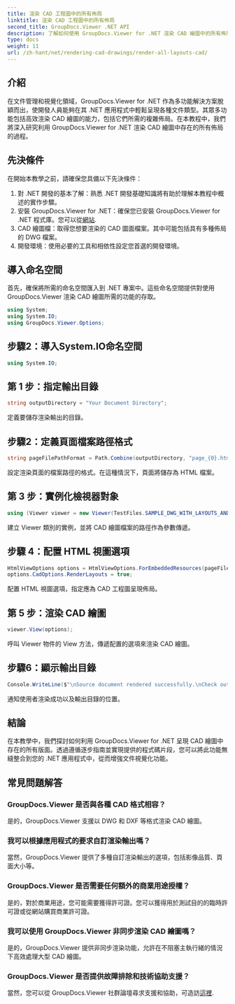 ```yaml
---
title: 渲染 CAD 工程圖中的所有佈局
linktitle: 渲染 CAD 工程圖中的所有佈局
second_title: GroupDocs.Viewer .NET API
description: 了解如何使用 GroupDocs.Viewer for .NET 渲染 CAD 繪圖中的所有佈局。請遵循我們的無縫整合綜合教程。
type: docs
weight: 11
url: /zh-hant/net/rendering-cad-drawings/render-all-layouts-cad/
---
```

## 介紹
在文件管理和視覺化領域，GroupDocs.Viewer for .NET 作為多功能解決方案脫穎而出，使開發人員能夠在其 .NET 應用程式中輕鬆呈現各種文件類型。其眾多功能包括高效渲染 CAD 繪圖的能力，包括它們所需的複雜佈局。在本教程中，我們將深入研究利用 GroupDocs.Viewer for .NET 渲染 CAD 繪圖中存在的所有佈局的過程。 
## 先決條件
在開始本教學之前，請確保您具備以下先決條件：
1. 對 .NET 開發的基本了解：熟悉 .NET 開發基礎知識將有助於理解本教程中概述的實作步驟。
2. 安裝 GroupDocs.Viewer for .NET：確保您已安裝 GroupDocs.Viewer for .NET 程式庫。您可以從[網站](https://releases.groupdocs.com/viewer/net/).
3. CAD 繪圖檔：取得您想要渲染的 CAD 圖面檔案。其中可能包括具有多種佈局的 DWG 檔案。
4. 開發環境：使用必要的工具和相依性設定您首選的開發環境。

## 導入命名空間
首先，確保將所需的命名空間匯入到 .NET 專案中。這些命名空間提供對使用 GroupDocs.Viewer 渲染 CAD 繪圖所需的功能的存取。

```csharp
using System;
using System.IO;
using GroupDocs.Viewer.Options;
```
## 步驟2：導入System.IO命名空間
```csharp
using System.IO;
```
## 第 1 步：指定輸出目錄
```csharp
string outputDirectory = "Your Document Directory";
```
定義要儲存渲染輸出的目錄。
## 步驟2：定義頁面檔案路徑格式
```csharp
string pageFilePathFormat = Path.Combine(outputDirectory, "page_{0}.html");
```
設定渲染頁面的檔案路徑的格式。在這種情況下，頁面將儲存為 HTML 檔案。
## 第 3 步：實例化檢視器對象
```csharp
using (Viewer viewer = new Viewer(TestFiles.SAMPLE_DWG_WITH_LAYOUTS_AND_LAYERS))
```
建立 Viewer 類別的實例，並將 CAD 繪圖檔案的路徑作為參數傳遞。
## 步驟 4：配置 HTML 視圖選項
```csharp
HtmlViewOptions options = HtmlViewOptions.ForEmbeddedResources(pageFilePathFormat);
options.CadOptions.RenderLayouts = true;
```
配置 HTML 視圖選項，指定應為 CAD 工程圖呈現佈局。
## 第 5 步：渲染 CAD 繪圖
```csharp
viewer.View(options);
```
呼叫 Viewer 物件的 View 方法，傳遞配置的選項來渲染 CAD 繪圖。
## 步驟6：顯示輸出目錄
```csharp
Console.WriteLine($"\nSource document rendered successfully.\nCheck output in {outputDirectory}.");
```
通知使用者渲染成功以及輸出目錄的位置。

## 結論
在本教學中，我們探討如何利用 GroupDocs.Viewer for .NET 呈現 CAD 繪圖中存在的所有版面。透過遵循逐步指南並實現提供的程式碼片段，您可以將此功能無縫整合到您的 .NET 應用程式中，從而增強文件視覺化功能。
## 常見問題解答
### GroupDocs.Viewer 是否與各種 CAD 格式相容？
是的，GroupDocs.Viewer 支援以 DWG 和 DXF 等格式渲染 CAD 繪圖。
### 我可以根據應用程式的要求自訂渲染輸出嗎？
當然，GroupDocs.Viewer 提供了多種自訂渲染輸出的選項，包括影像品質、頁面大小等。
### GroupDocs.Viewer 是否需要任何額外的商業用途授權？
是的，對於商業用途，您可能需要獲得許可證。您可以獲得用於測試目的的臨時許可證或從網站購買商業許可證。
### 我可以使用 GroupDocs.Viewer 非同步渲染 CAD 繪圖嗎？
是的，GroupDocs.Viewer 提供非同步渲染功能，允許在不阻塞主執行緒的情況下高效處理大型 CAD 繪圖。
### GroupDocs.Viewer 是否提供故障排除和技術協助支援？
當然，您可以從 GroupDocs.Viewer 社群論壇尋求支援和協助，可造訪[這裡](https://forum.groupdocs.com/c/viewer/9).